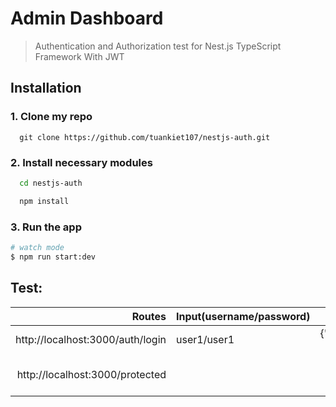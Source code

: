 # Admin Dashboard

> Authentication and Authorization test for Nest.js TypeScript Framework With JWT

## Installation

### 1. Clone my repo

```
  git clone https://github.com/tuankiet107/nestjs-auth.git
```

### 2. Install necessary modules

```bash
  cd nestjs-auth

  npm install
```

### 3. Run the app

```bash
# watch mode
$ npm run start:dev
```

## Test:

|                           Routes | Input(username/password) |              Result               |
| -------------------------------: | :----------------------- | :-------------------------------: |
| http://localhost:3000/auth/login | user1/user1              |      {"access_token": 'abc....'}      |
|  http://localhost:3000/protected |                          | {"userId": 1,"username": "user1"} |

